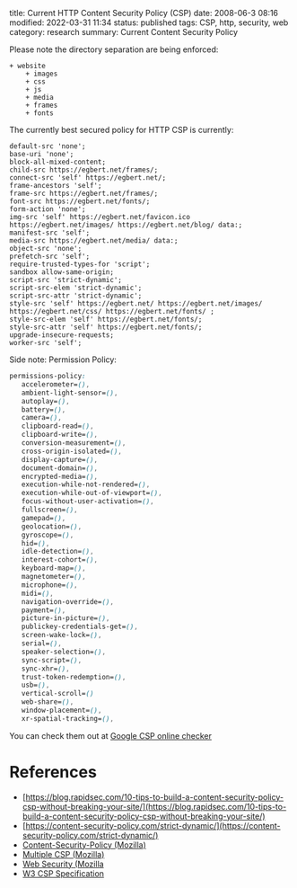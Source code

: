 title: Current HTTP Content Security Policy (CSP)
date: 2008-06-3 08:16
modified: 2022-03-31 11:34
status: published
tags: CSP, http, security, web
category: research
summary: Current Content Security Policy


Please note the directory separation are being enforced:
```
+ website
    + images
    + css
    + js
    + media
    + frames
    + fonts
```

The currently best secured policy for HTTP CSP is currently:
```nginx
default-src 'none'; 
base-uri 'none'; 
block-all-mixed-content; 
child-src https://egbert.net/frames/; 
connect-src 'self' https://egbert.net/; 
frame-ancestors 'self'; 
frame-src https://egbert.net/frames/; 
font-src https://egbert.net/fonts/; 
form-action 'none'; 
img-src 'self' https://egbert.net/favicon.ico https://egbert.net/images/ https://egbert.net/blog/ data:; 
manifest-src 'self'; 
media-src https://egbert.net/media/ data:; 
object-src 'none'; 
prefetch-src 'self'; 
require-trusted-types-for 'script'; 
sandbox allow-same-origin; 
script-src 'strict-dynamic'; 
script-src-elem 'strict-dynamic'; 
script-src-attr 'strict-dynamic'; 
style-src 'self' https://egbert.net/ https://egbert.net/images/ https://egbert.net/css/ https://egbert.net/fonts/ ; 
style-src-elem 'self' https://egbert.net/fonts/; 
style-src-attr 'self' https://egbert.net/fonts/; 
upgrade-insecure-requests; 
worker-src 'self';
```

Side note: Permission Policy:
```css
permissions-policy:
   accelerometer=(), 
   ambient-light-sensor=(), 
   autoplay=(), 
   battery=(), 
   camera=(), 
   clipboard-read=(), 
   clipboard-write=(), 
   conversion-measurement=(), 
   cross-origin-isolated=(), 
   display-capture=(), 
   document-domain=(), 
   encrypted-media=(), 
   execution-while-not-rendered=(), 
   execution-while-out-of-viewport=(), 
   focus-without-user-activation=(), 
   fullscreen=(), 
   gamepad=(), 
   geolocation=(), 
   gyroscope=(), 
   hid=(), 
   idle-detection=(), 
   interest-cohort=(), 
   keyboard-map=(), 
   magnetometer=(), 
   microphone=(), 
   midi=(), 
   navigation-override=(), 
   payment=(), 
   picture-in-picture=(), 
   publickey-credentials-get=(), 
   screen-wake-lock=(), 
   serial=(), 
   speaker-selection=(), 
   sync-script=(), 
   sync-xhr=(), 
   trust-token-redemption=(), 
   usb=(), 
   vertical-scroll=()
   web-share=(), 
   window-placement=(), 
   xr-spatial-tracking=(), 
```

You can check them out at [Google CSP online checker](https://csp-evaluator.withgoogle.com/?csp=https://egbert.net)

References
==========
* [https://blog.rapidsec.com/10-tips-to-build-a-content-security-policy-csp-without-breaking-your-site/](https://blog.rapidsec.com/10-tips-to-build-a-content-security-policy-csp-without-breaking-your-site/)
* [https://content-security-policy.com/strict-dynamic/](https://content-security-policy.com/strict-dynamic/)
* [Content-Security-Policy (Mozilla)](https://developer.mozilla.org/en-US/docs/Web/HTTP/Headers/Content-Security-Policy)
* [Multiple CSP (Mozilla)](https://developer.mozilla.org/en-US/docs/Web/HTTP/Headers/Content-Security-Policy?utm_source=mozilla&utm_medium=devtools-netmonitor&utm_campaign=default#Multiple_content_security_policies)
* [Web Security (Mozilla](https://infosec.mozilla.org/guidelines/web_security#Examples_5)
* [W3 CSP Specification](https://www.w3.org/TR/CSP2/#directive-frame-src)

